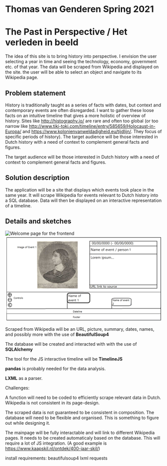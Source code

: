 # Thomas van Genderen Spring 2021 

# The Past in Perspective / Het verleden in beeld

The idea of this site is to bring history into perspective. I envision the user selecting a year in time and seeing the technology, economy, government etc. of that year. 
The data will be scraped from Wikipedia and displayed on the site. the user will be able to select an object and navigate to its Wikipedia page.

## Problem statement

History is traditionally taught as a series of facts with dates, but context and contemporary events are often disregarded. I want to gather these loose facts on an intuitive timeline that gives a more holistic of overview of history. Sites like http://histography.io/ are rare and often too global (or too narrow like http://www.tiki-toki.com/timeline/entry/585659/Holocaust-in-Europa/ and https://www.kolonienvanweldadigheid.eu/tijdlijn/. They focus of specific periods of history). The target audience will be those interested in Dutch history with a need of context to complement general facts and figures.

The target audience will be those interested in Dutch history with a need of context to complement general facts and figures.

## Solution description

The application will be a site that displays which events took place in the same year. It will scrape Wikipedia for events relevant to Dutch history into a SQL database. Data will then be displayed on an interactive representation of a timeline.

## Details and sketches

![Welcome page for the frontend](doc/Welcome_pag_2_.png)
![Mainpage eith timeline](doc/Timeline_page_2.png)

Scraped from Wikipedia will be an URL, picture, summary, dates, names, and possibly more with the use of __BeautifulSoup4__

The database will be created and interacted with with the use of __SQLAlchemy__

The tool for the JS interactive timeline will be __TimelineJS__

__pandas__ is probably needed for the data analysis.

__LXML__ as a parser.


Challenges:  

A function will need to be coded to efficiently scrape relevant data in Dutch. Wikipedia is not consistent in its page-design.

The scraped data is not guaranteed to be consistent in composition. The database will need to be flexible and organised. This is something to figure out while designing it.

The mainpage will be fully interactable and will link to different Wikipedia pages. It needs to be created automaticaly based on the database. This will require a lot of JS integration. (A good example is https://www.kaapskil.nl/ontdek/400-jaar-skil/)

install requirements:
beautifulsoup4
lxml
requests
